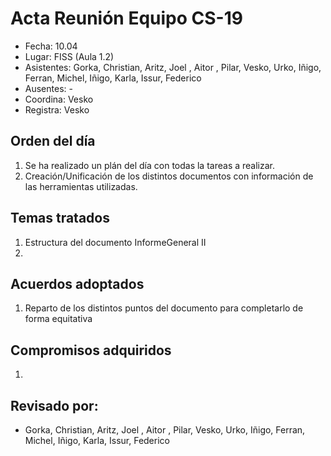 # Acta Reunión Equipo CS-19

- Fecha: 10.04
- Lugar: FISS (Aula 1.2)
- Asistentes: Gorka, Christian, Aritz, Joel , Aitor , Pilar, Vesko, Urko, Iñigo, Ferran, Michel, Iñigo, Karla, Issur, Federico
- Ausentes: -
- Coordina: Vesko
- Registra: Vesko

## Orden del día
1. Se ha realizado un plán del día con todas la tareas a realizar.
2. Creación/Unificación de los distintos documentos con información de las herramientas utilizadas.

## Temas tratados
1. Estructura del documento InformeGeneral II
2.

## Acuerdos adoptados
1. Reparto de los distintos puntos del documento para completarlo de forma equitativa
  
## Compromisos adquiridos
1. 

## Revisado por:
- Gorka, Christian, Aritz, Joel , Aitor , Pilar, Vesko, Urko, Iñigo, Ferran, Michel, Iñigo, Karla, Issur, Federico


